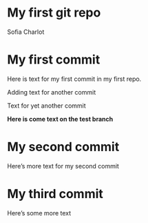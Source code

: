 My first git repo
================
Sofia Charlot

# My first commit

Here is text for my first commit in my first repo.

Adding text for another commit

Text for yet another commit

**Here is come text on the test branch**

# My second commit

Here’s more text for my second commit

# My third commit

Here’s some more text
